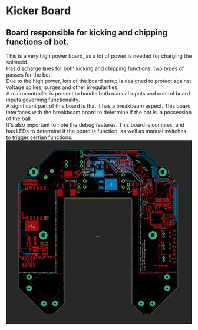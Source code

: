 # Kicker Board

## Board responsible for kicking and chipping functions of bot.
This is a very high power board, as a lot of power is needed for charging the solenoid.  
Has discharge lines for both kicking and chipping functions, two types of passes for the bot.  
Due to the high power, lots of the board setup is designed to protect against voltage spikes, surges and other irregularities.  
A microcontroller is present to handle both manual inputs and control board inputs governing functionality.  
A significant part of this board is that it has a breakbeam aspect. This board interfaces with the breakbeam board to determine if the bot is in possession of the ball.  
It's also important to note the debug features. This board is complex, and has LEDs to determine if the board is function, as well as manual switches to trigger certian functions.
![KickerBoard](./kicker.png)
